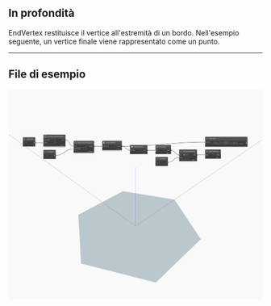 ## In profondità
EndVertex restituisce il vertice all'estremità di un bordo. Nell'esempio seguente, un vertice finale viene rappresentato come un punto.
___
## File di esempio

![EndVertex](./Autodesk.DesignScript.Geometry.Edge.EndVertex_img.jpg)

